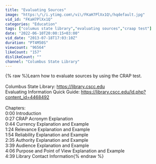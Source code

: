 ```yaml
---
title: "Evaluating Sources"
image: "https:\/\/i.ytimg.com\/vi\/FKaH7PlXx1Q\/hqdefault.jpg"
vid_id: "FKaH7PlXx1Q"
categories: "Education"
tags: ["columus state library","evaluating sources","craap test"]
date: "2022-06-10T20:00:15+03:00"
vid_date: "2013-07-18T17:03:10Z"
duration: "PT4M50S"
viewcount: "96564"
likeCount: "157"
dislikeCount: ""
channel: "Columbus State Library"
---
```

{% raw %}Learn how to evaluate sources by using the CRAP test.<br /><br />Columbus State Library: <a rel="nofollow" target="blank" href="https://library.cscc.edu">https://library.cscc.edu</a><br />Evaluating Information Quick Guide: <a rel="nofollow" target="blank" href="https://library.cscc.edu/ld.php?content_id=4468492">https://library.cscc.edu/ld.php?content_id=4468492</a><br /><br />Chapters:<br />0:00 Introduction<br />0:27 CRAP Acronym Explanation<br />0:44 Currency Explanation and Example<br />1:24 Relevance Explanation and Example<br />1:54 Reliability Explanation and Example<br />2:35 Authority Explanation and Example<br />3:39 Audience Explanation and Example<br />4:06 Purpose and Point of View Explanation and Example<br />4:39 Library Contact Information{% endraw %}
